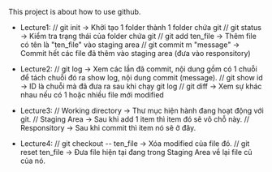 This project is about how to use github.

- Lecture1: // git init -> Khởi tạo 1 folder thành 1 folder chứa git
			// git status -> Kiểm tra trạng thái của folder chứa git
			// git add ten_file -> Thêm file có tên là "ten_file" vào staging area
			// git commit m "message" -> Commit hết các file đã thêm vào staging area (đưa vào responsitory)

- Lecture2: // git log -> Xem các lần đã commit, nội dung gồm có 1 chuỗi để tách chuỗi đó ra show log, nội dung commit (message).
			// git show id -> ID là chuỗi mà đã đưa ra sau khi chạy git log
			// git diff -> Xem sự khác nhau nếu có 1 hoặc nhiều file mới modified

- Lecture3: // Working directory -> Thư mục hiện hành đang hoạt động với git.
			// Staging Area -> Sau khi add 1 item thì item đó sẽ vô chỗ này.
			// Responsitory -> Sau khi commit thì item nó sẽ ở đây.

- Lecture4: // git checkout -- ten_file -> Xóa modified của file đó.
			// git reset ten_file -> Đưa file hiện tại đang trong Staging Area về lại file cũ của nó.
